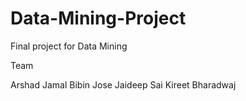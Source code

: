 # Data-Mining-Project

Final project for Data Mining

Team

Arshad Jamal
Bibin Jose
Jaideep Sai
Kireet Bharadwaj
